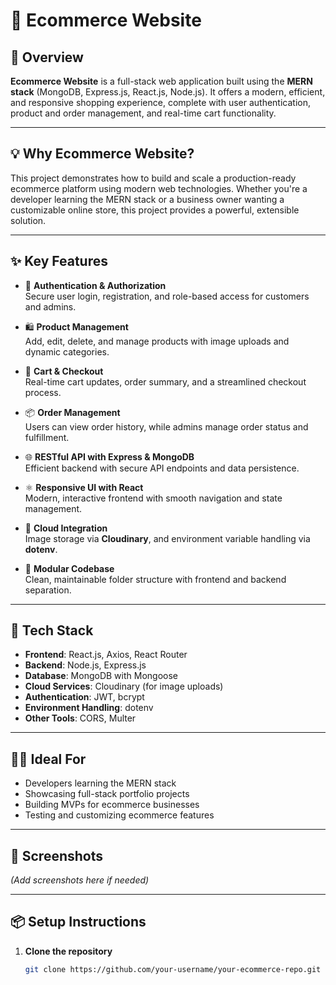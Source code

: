 # 🛒 Ecommerce Website

## 📌 Overview

**Ecommerce Website** is a full-stack web application built using the **MERN stack** (MongoDB, Express.js, React.js, Node.js). It offers a modern, efficient, and responsive shopping experience, complete with user authentication, product and order management, and real-time cart functionality.

---

## 💡 Why Ecommerce Website?

This project demonstrates how to build and scale a production-ready ecommerce platform using modern web technologies. Whether you're a developer learning the MERN stack or a business owner wanting a customizable online store, this project provides a powerful, extensible solution.

---

## ✨ Key Features

- 🔐 **Authentication & Authorization**  
  Secure user login, registration, and role-based access for customers and admins.

- 🛍️ **Product Management**  
  Add, edit, delete, and manage products with image uploads and dynamic categories.

- 🛒 **Cart & Checkout**  
  Real-time cart updates, order summary, and a streamlined checkout process.

- 📦 **Order Management**  
  Users can view order history, while admins manage order status and fulfillment.

- 🌐 **RESTful API with Express & MongoDB**  
  Efficient backend with secure API endpoints and data persistence.

- ⚛️ **Responsive UI with React**  
  Modern, interactive frontend with smooth navigation and state management.

- 🧰 **Cloud Integration**  
  Image storage via **Cloudinary**, and environment variable handling via **dotenv**.

- 📁 **Modular Codebase**  
  Clean, maintainable folder structure with frontend and backend separation.

---

## 🚀 Tech Stack

- **Frontend**: React.js, Axios, React Router
- **Backend**: Node.js, Express.js
- **Database**: MongoDB with Mongoose
- **Cloud Services**: Cloudinary (for image uploads)
- **Authentication**: JWT, bcrypt
- **Environment Handling**: dotenv
- **Other Tools**: CORS, Multer

---

## 🧑‍💻 Ideal For

- Developers learning the MERN stack
- Showcasing full-stack portfolio projects
- Building MVPs for ecommerce businesses
- Testing and customizing ecommerce features

---

## 📸 Screenshots

*(Add screenshots here if needed)*

---

## 📦 Setup Instructions

1. **Clone the repository**
   ```bash
   git clone https://github.com/your-username/your-ecommerce-repo.git
